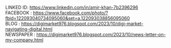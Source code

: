 LINKED ID:  https://www.linkedin.com/in/amir-khan-7b2396296  
FACEBOOK : https://www.facebook.com/photo/?fbid=122093040734095060&set=a.122093038856095060  
BLOG : https://digimarket976.blogspot.com/2023/10/digi-market-navigating-digital.html  
NEWSPAPER : https://digimarket976.blogspot.com/2023/10/news-letter-on-my-company.html
